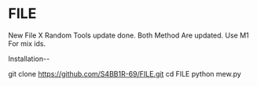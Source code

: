 # FILE

New File X Random Tools update done.
Both Method Are updated.
Use M1 For mix ids.

Installation--

git clone https://github.com/S4BB1R-69/FILE.git
cd FILE
python mew.py
